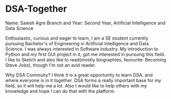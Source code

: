 # DSA-Together

Name: Saiesh Agre
Branch and Year: Second Year, Artificial Intelligence and Data Science

Enthusiastic, curious and eager to learn, I am a SE student currently pursuing Bachelor's of Engineering in Artificial Intelligence and Data Science.
I was always interested in Software industry. My introduction to Python and my first GUI project in it, got me interested in pursuing this field.
I like to Sketch and also like to read(mostly biographies, favourite: Becoming Steve Jobs), though I'm not an avid reader.

Why DSA Commuity?
I think it is a great opportunity to learn DSA, and where everyone is in it together. DSA forms a really important base for my field, so it will help me a lot. Also I 
would like to help others with my knowledge and hope I can do that with the platform.
